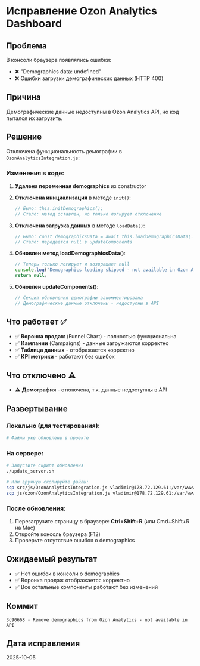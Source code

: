 # Исправление Ozon Analytics Dashboard

## Проблема
В консоли браузера появлялись ошибки:
- ❌ "Demographics data: undefined"
- ❌ Ошибки загрузки демографических данных (HTTP 400)

## Причина
Демографические данные недоступны в Ozon Analytics API, но код пытался их загрузить.

## Решение
Отключена функциональность демографии в `OzonAnalyticsIntegration.js`:

### Изменения в коде:

1. **Удалена переменная demographics** из constructor
2. **Отключена инициализация** в методе `init()`:
   ```javascript
   // Было: this.initDemographics();
   // Стало: метод оставлен, но только логирует отключение
   ```

3. **Отключена загрузка данных** в методе `loadData()`:
   ```javascript
   // Было: const demographicsData = await this.loadDemographicsData(...);
   // Стало: передается null в updateComponents
   ```

4. **Обновлен метод loadDemographicsData()**:
   ```javascript
   // Теперь только логирует и возвращает null
   console.log("Demographics loading skipped - not available in Ozon API");
   return null;
   ```

5. **Обновлен updateComponents()**:
   ```javascript
   // Секция обновления демографии закомментирована
   // Демографические данные отключены - недоступны в API
   ```

## Что работает ✅
- ✅ **Воронка продаж** (Funnel Chart) - полностью функциональна
- ✅ **Кампании** (Campaigns) - данные загружаются корректно
- ✅ **Таблица данных** - отображается корректно
- ✅ **KPI метрики** - работают без ошибок

## Что отключено ⚠️
- ⚠️ **Демография** - отключена, т.к. данные недоступны в API

## Развертывание

### Локально (для тестирования):
```bash
# Файлы уже обновлены в проекте
```

### На сервере:
```bash
# Запустите скрипт обновления
./update_server.sh

# Или вручную скопируйте файлы:
scp src/js/OzonAnalyticsIntegration.js vladimir@178.72.129.61:/var/www/html/api/src/js/
scp js/ozon/OzonAnalyticsIntegration.js vladimir@178.72.129.61:/var/www/html/api/js/ozon/
```

### После обновления:
1. Перезагрузите страницу в браузере: **Ctrl+Shift+R** (или Cmd+Shift+R на Mac)
2. Откройте консоль браузера (F12)
3. Проверьте отсутствие ошибок о demographics

## Ожидаемый результат
- ✅ Нет ошибок в консоли о demographics
- ✅ Воронка продаж отображается корректно
- ✅ Все остальные компоненты работают без изменений

## Коммит
```
3c90668 - Remove demographics from Ozon Analytics - not available in API
```

## Дата исправления
2025-10-05
